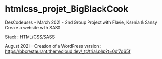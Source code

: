 # htmlcss_projet_BigBlackCook
DesCodeuses - March 2021 - 2nd Group Project with Flavie, Ksenia &amp; Sansy
Create a website with SASS

Stack : HTML/CSS/SASS


August 2021 - Creation of a WordPress version : 
https://bbcrestaurant.themecloud.dev/_tc/trial.php?t=0df7d65f
